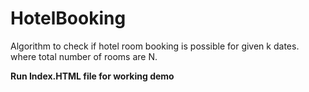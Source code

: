 # HotelBooking
Algorithm to check if hotel room booking is possible for given k dates. where total number of rooms are N.

<b>Run Index.HTML file for working demo<b>

